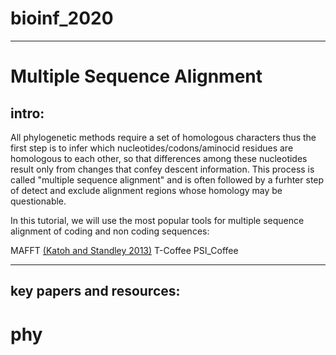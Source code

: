 # bioinf_2020

---

# Multiple Sequence Alignment

## intro: 
All phylogenetic methods require a set of homologous characters thus the first step is to infer which nucleotides/codons/aminocid residues are homologous to each other, so that differences among these nucleotides result only from changes that confey descent information. This process is called  "multiple sequence alignment" and is often followed by a furhter step of detect and exclude alignment regions whose homology may be questionable.


In this tutorial, we will use the most popular tools for multiple sequence alignment of coding and non coding sequences:

MAFFT [(Katoh and Standley 2013)](https://academic.oup.com/mbe/article/30/4/772/1073398)
T-Coffee
PSI_Coffee

---

## key papers and resources: 





# phy
